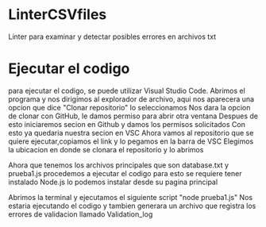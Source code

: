 # LinterCSVfiles
Linter para examinar y detectar posibles errores en archivos txt 

# Ejecutar el codigo
para ejecutar el codigo, se puede utilizar Visual Studio Code.
Abrimos el programa y nos dirigimos al explorador de archivo, aqui nos aparecera una opcion que dice "Clonar repositorio" lo seleccionamos
Nos dara la opcion de clonar con GitHub, le damos permiso para abrir otra ventana
Despues de esto iniciaremos secion en Github y damos los permisos solicitados 
Con esto ya quedaria nuestra secion en VSC
Ahora vamos al repositorio que se quiere ejecutar,copiamos el link y lo pegamos en la barra de VSC
Elegimos la ubicacion en donde se clonara el repositorio y lo abrimos

Ahora que tenemos los archivos principales que son database.txt y prueba1.js procedemos a ejecutar el codigo para esto se requiere tener instalado Node.js lo podemos instalar desde su pagina principal  

Abrimos la terminal y ejecutamos el siguiente script "node prueba1.js" Nos estaria ejecutando el codigo y tambien generara un archivo que registra los errores de validacion llamado Validation_log   
